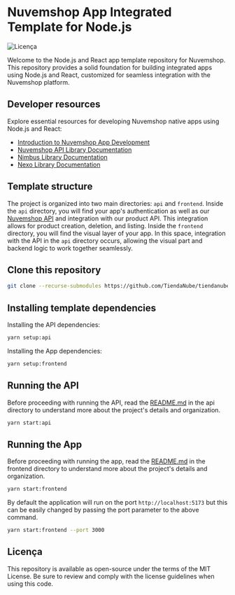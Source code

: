 # Nuvemshop App Integrated Template for Node.js

![Licença](https://img.shields.io/badge/licença-MIT-blue)

Welcome to the Node.js and React app template repository for Nuvemshop. This repository provides a solid foundation for building integrated apps using Node.js and React, customized for seamless integration with the Nuvemshop platform.

## Developer resources

Explore essential resources for developing Nuvemshop native apps using Node.js and React:

- [Introduction to Nuvemshop App Development](https://dev.nuvemshop.com.br/en/docs/applications/overview)
- [Nuvemshop API Library Documentation](https://dev.nuvemshop.com.br/en/docs/developer-tools/nuvemshop-api)
- [Nimbus Library Documentation](https://dev.nuvemshop.com.br/en/docs/developer-tools/nimbus)
- [Nexo Library Documentation](https://dev.nuvemshop.com.br/en/docs/developer-tools/nexo)

## Template structure

The project is organized into two main directories: `api` and `frontend`.
Inside the `api` directory, you will find your app's authentication as well as our [Nuvemshop API](https://dev.nuvemshop.com.br/en/docs/developer-tools/nuvemshop-api) and integration with our product API. This integration allows for product creation, deletion, and listing.
Inside the `frontend` directory, you will find the visual layer of your app. In this space, integration with the API in the `api` directory occurs, allowing the visual part and backend logic to work together seamlessly.

## Clone this repository

```bash
git clone --recurse-submodules https://github.com/TiendaNube/tiendanube-app-native-template-node.git
```

## Installing template dependencies

Installing the API dependencies:

```bash
yarn setup:api
```

Installing the App dependencies:

```bash
yarn setup:frontend
```

## Running the API

Before proceeding with running the API, read the [README.md](https://github.com/TiendaNube/tiendanube-app-native-template-node/blob/main/api/README.md) in the api directory to understand more about the project's details and organization.

```bash
yarn start:api
```

## Running the App

Before proceeding with running the app, read the [README.md](https://github.com/TiendaNube/tiendanube-app-native-template-react/blob/main/README.md) in the frontend directory to understand more about the project's details and organization.

```bash
yarn start:frontend
```

By default the application will run on the port `http://localhost:5173` but this can be easily changed by passing the port parameter to the above command.

```bash
yarn start:frontend --port 3000
```

## Licença

This repository is available as open-source under the terms of the MIT License. Be sure to review and comply with the license guidelines when using this code.
